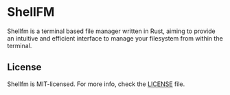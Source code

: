 # ShellFM

Shellfm is a terminal based file manager written in Rust, aiming to provide
an intuitive and efficient interface to manage your filesystem from within the terminal.

## License

Shellfm is MIT-licensed. For more info, check the [LICENSE](./LICENSE) file.
